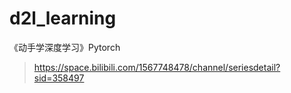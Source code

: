 # d2l_learning

《动手学深度学习》Pytorch

> https://space.bilibili.com/1567748478/channel/seriesdetail?sid=358497
